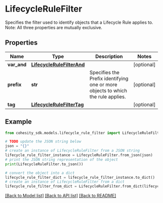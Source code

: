 # LifecycleRuleFilter

Specifies the filter used to identify objects that a Lifecycle Rule applies to. Note: All three properties are mutually exclusive.

## Properties

Name | Type | Description | Notes
------------ | ------------- | ------------- | -------------
**var_and** | [**LifecycleRuleFilterAnd**](LifecycleRuleFilterAnd.md) |  | [optional] 
**prefix** | **str** | Specifies the Prefix identifying one or more objects to which the rule applies. | [optional] 
**tag** | [**LifecycleRuleFilterTag**](LifecycleRuleFilterTag.md) |  | [optional] 

## Example

```python
from cohesity_sdk.models.lifecycle_rule_filter import LifecycleRuleFilter

# TODO update the JSON string below
json = "{}"
# create an instance of LifecycleRuleFilter from a JSON string
lifecycle_rule_filter_instance = LifecycleRuleFilter.from_json(json)
# print the JSON string representation of the object
print(LifecycleRuleFilter.to_json())

# convert the object into a dict
lifecycle_rule_filter_dict = lifecycle_rule_filter_instance.to_dict()
# create an instance of LifecycleRuleFilter from a dict
lifecycle_rule_filter_from_dict = LifecycleRuleFilter.from_dict(lifecycle_rule_filter_dict)
```
[[Back to Model list]](../README.md#documentation-for-models) [[Back to API list]](../README.md#documentation-for-api-endpoints) [[Back to README]](../README.md)


